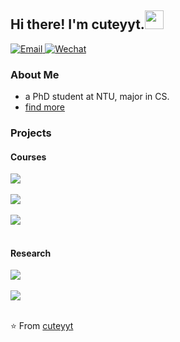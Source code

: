 ## Hi there! I'm cuteyyt.<img src="https://raw.githubusercontent.com/iampavangandhi/iampavangandhi/master/gifs/Hi.gif" width="30px"></h2>

<p align="left">
<a href="youtan001@e.ntu.edu.sg">
  <img alt="Email" src="https://img.shields.io/badge/Email-youtan001@e.ntu.edu.sg-blue?style=plastic&logo=gmail" />
</a>
<a href="youtan001@e.ntu.edu.sg">
  <img alt="Wechat" src="https://img.shields.io/badge/Wechat-cuteyyt-blue?style=plastic&logo=wechat" />
</a>
</p>

### About Me
- a PhD student at NTU, major in CS.
- [find more](https://cuteyyt.github.io/)

### Projects
#### Courses

<a href="https://github.com/cuteyyt/ImageSteganography">
  <img align="center" src="https://github-readme-stats.vercel.app/api/pin/?username=cuteyyt&repo=ImageSteganography&theme=buefy&show_owner=True" />
</a>  

<br/>
<br/>

<a href="https://github.com/cuteyyt/searchEngine">
  <img align="center" src="https://github-readme-stats.vercel.app/api/pin/?username=cuteyyt&repo=searchEngine&theme=buefy&show_owner=True" />
</a>

<br/>
<br/>

<a href="https://github.com/dendenxu/MediConnect-Front">
  <img align="center" src="https://github-readme-stats.vercel.app/api/pin/?username=dendenxu&repo=MediConnect-Front&theme=buefy&show_owner=True" />
</a>

<br/>
<br/>

#### Research

<a href="https://github.com/ZJU-VIPA/OSGAN">
  <img align="center" src="https://github-readme-stats.vercel.app/api/pin/?username=ZJU-VIPA&repo=OSGAN&theme=buefy&show_owner=True" />
</a>

<br/>
<br/>

<a href="https://github.com/ZJU-VIPA/NetGraft">
  <img align="center" src="https://github-readme-stats.vercel.app/api/pin/?username=ZJU-VIPA&repo=NetGraft&theme=buefy&show_owner=True" />
</a>

<br/>
<br/>



⭐️ From [cuteyyt](https://github.com/cuteyyt)
